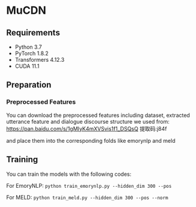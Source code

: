 # MuCDN
## Requirements
* Python 3.7
* PyTorch 1.8.2
* Transformers 4.12.3
* CUDA 11.1

## Preparation

### Preprocessed Features
You can download the preprocessed features including dataset, extracted utterance feature and dialogue discourse structure we used from:
https://pan.baidu.com/s/1gMIyK4mXVSvis1f1_DSQsQ  提取码:j84f

and place them into the corresponding folds like emorynlp and meld

## Training
You can train the models with the following codes:

For EmoryNLP: 
`python train_emorynlp.py --hidden_dim 300 --pos`

For MELD: 
`python train_meld.py --hidden_dim 300 --pos --norm`